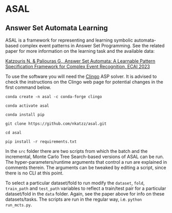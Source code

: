 # ASAL
Answer Set Automata Learning
----------------------------

ASAL is a framework for representing and learning symbolic automata-based complex event patterns in Answer Set Programming. See the related paper for more information on the learning task and the available data:

[Katzouris N. & Paliouras G., Answer Set Automata: A Learnable Pattern Specification Framework for Complex Event Recognition, ECAI 2023](https://cer.iit.demokritos.gr/publications/papers/2022/ilp-2022.pdf)

To use the software you will need the [Clingo](https://potassco.org/clingo) ASP solver. It is advised to check the instructions on the Clingo web page for potential changes in the first command below. 

```conda create -n asal -c conda-forge clingo```

```conda activate asal```

```conda install pip```

```git clone https://github.com/nkatzz/asal.git```

```cd asal```

```pip install -r requirements.txt```

In the ```src``` folder there are two scripts from which the batch and the incremental, Monte Carlo Tree Search-based versions of ASAL can be run. The hyper-parameters/runtime arguments that control a run are explained in comments therein. The arguments can be tweaked by editing a script, since there is no CLI at this point. 

To select a particular dataset/fold to run modify the ```dataset```, ```fold```, ```train_path``` and ```test_path``` variables to reflect a train/test pair for a particular dataset/fold in the ```data``` folder. Again, see the paper above for info on these datasets/tasks. The scripts are run in the regular way, i.e. ```python run_mcts.py```.
<!---
To use RPNI/EDSM the LearnLib library is required: https://learnlib.de/. Follow the instructions to install the software. Then use the ```to_rpni``` method in ```src/asal/auxils.py``` to convert the input seqs to RPNI format, by providing the path to a train/test file and follow the LearnLib instructions to run the respective methods (rpni/edsm).
--->
